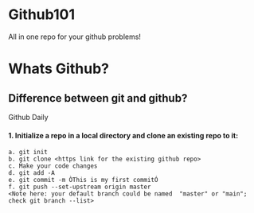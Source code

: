 # Github101
All in one repo for your github problems!

# Whats Github?

## Difference between git and github?



Github Daily

#### 1. Initialize a repo in a local directory and clone an existing repo to it:
```
a. git init
b. git clone <https link for the existing github repo>
c. Make your code changes
d. git add -A
e. git commit -m ÒThis is my first commitÓ
f. git push --set-upstream origin master
<Note here: your default branch could be named  "master" or "main"; check git branch --list>

```

